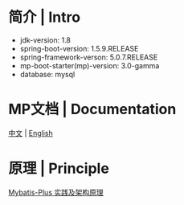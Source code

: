 # 简介 | Intro

* jdk-version: 1.8 
* spring-boot-version: 1.5.9.RELEASE
* spring-framework-verson: 5.0.7.RELEASE
* mp-boot-starter(mp)-version: 3.0-gamma
* database: mysql

# MP文档 | Documentation

[中文](http://mp.baomidou.com/) | [English](http://mp.baomidou.com/en/)

# 原理 | Principle

[Mybatis-Plus 实践及架构原理](http://git.oschina.net/baomidou/mybatis-plus/attach_files)
